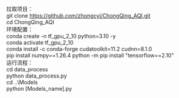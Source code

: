拉取项目：  
git clone https://github.com/zhongcyi/ChongQing_AQI.git  
cd ChongQing_AQI   
环境配置：  
 conda create -n tf_gpu_2_10 python=3.10 -y  
 conda activate tf_gpu_2_10  
 conda install -c conda-forge cudatoolkit=11.2 cudnn=8.1.0  
 pip install numpy==1.26.4
 python -m pip install "tensorflow==2.10"  
 运行流程：  
 cd data_process  
 python data_process.py  
 cd ..\Models  
 python [Models_name].py 

